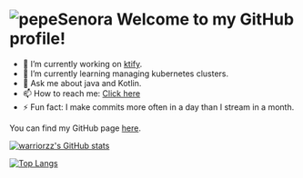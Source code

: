 # ![pepeSenora](https://cdn.betterttv.net/emote/5a85705d015fa621b3af4b35/2x) Welcome to my GitHub profile!

- 🔭 I’m currently working on [ktify](https://github.com/warriorzz/ktify).
- 🌱 I’m currently learning managing kubernetes clusters.<!-- 👯 I’m looking to collaborate on ...- 🤔 I’m looking for help with ...-->
- 💬 Ask me about java and Kotlin.
- 📫 How to reach me: [Click here](mailto:warriormayer@gmail.com)<!-- 😄 Pronouns: ...-->
- ⚡ Fun fact: I make commits more often in a day than I stream in a month.

You can find my GitHub page [here](https://warriorzz.github.io).

[![warriorzz's GitHub stats](https://github-readme-stats.vercel.app/api?username=warriorzz&theme=great-gatsby)](https://github.com/anuraghazra/github-readme-stats)

[![Top Langs](https://github-readme-stats.vercel.app/api/top-langs/?username=warriorzz&theme=dark)](https://github.com/anuraghazra/github-readme-stats)
